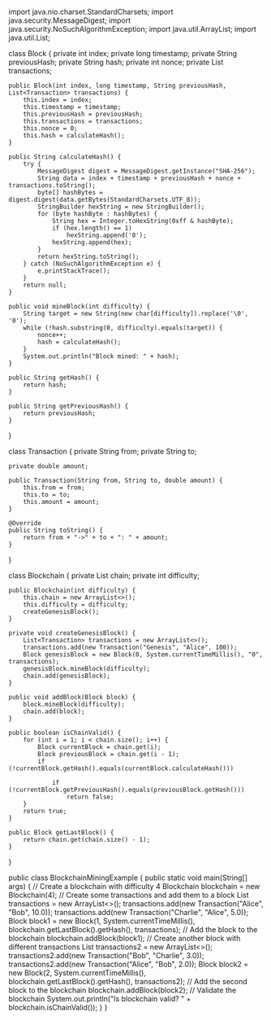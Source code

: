 
import java.nio.charset.StandardCharsets;
import java.security.MessageDigest;
import java.security.NoSuchAlgorithmException;
import java.util.ArrayList;
import java.util.List;

class Block {
    private int index;
    private long timestamp;
    private String previousHash;
    private String hash;
    private int nonce;
    private List<Transaction> transactions;

    public Block(int index, long timestamp, String previousHash, List<Transaction> transactions) {
        this.index = index;
        this.timestamp = timestamp;
        this.previousHash = previousHash;
        this.transactions = transactions;
        this.nonce = 0;
        this.hash = calculateHash();
    }

    public String calculateHash() {
        try {
            MessageDigest digest = MessageDigest.getInstance("SHA-256");
            String data = index + timestamp + previousHash + nonce + transactions.toString();
            byte[] hashBytes = digest.digest(data.getBytes(StandardCharsets.UTF_8));
            StringBuilder hexString = new StringBuilder();
            for (byte hashByte : hashBytes) {
                String hex = Integer.toHexString(0xff & hashByte);
                if (hex.length() == 1)
                    hexString.append('0');
                hexString.append(hex);
            }
            return hexString.toString();
        } catch (NoSuchAlgorithmException e) {
            e.printStackTrace();
        }
        return null;
    }

    public void mineBlock(int difficulty) {
        String target = new String(new char[difficulty]).replace('\0', '0');
        while (!hash.substring(0, difficulty).equals(target)) {
            nonce++;
            hash = calculateHash();
        }
        System.out.println("Block mined: " + hash);
    }

    public String getHash() {
        return hash;
    }

    public String getPreviousHash() {
        return previousHash;
    }
}

class Transaction {
    private String from;
    private String to;

    private double amount;

    public Transaction(String from, String to, double amount) {
        this.from = from;
        this.to = to;
        this.amount = amount;
    }

    @Override
    public String toString() {
        return from + "->" + to + ": " + amount;
    }
}

class Blockchain {
    private List<Block> chain;
    private int difficulty;

    public Blockchain(int difficulty) {
        this.chain = new ArrayList<>();
        this.difficulty = difficulty;
        createGenesisBlock();
    }

    private void createGenesisBlock() {
        List<Transaction> transactions = new ArrayList<>();
        transactions.add(new Transaction("Genesis", "Alice", 100));
        Block genesisBlock = new Block(0, System.currentTimeMillis(), "0", transactions);
        genesisBlock.mineBlock(difficulty);
        chain.add(genesisBlock);
    }

    public void addBlock(Block block) {
        block.mineBlock(difficulty);
        chain.add(block);
    }

    public boolean isChainValid() {
        for (int i = 1; i < chain.size(); i++) {
            Block currentBlock = chain.get(i);
            Block previousBlock = chain.get(i - 1);
            if (!currentBlock.getHash().equals(currentBlock.calculateHash()))

                if (!currentBlock.getPreviousHash().equals(previousBlock.getHash()))
                    return false;
        }
        return true;
    }

    public Block getLastBlock() {
        return chain.get(chain.size() - 1);
    }
}

public class BlockchainMiningExample {
    public static void main(String[] args) {
        // Create a blockchain with difficulty 4
        Blockchain blockchain = new Blockchain(4);
        // Create some transactions and add them to a block
        List<Transaction> transactions = new ArrayList<>();
        transactions.add(new Transaction("Alice", "Bob", 10.0));
        transactions.add(new Transaction("Charlie", "Alice", 5.0));
        Block block1 = new Block(1, System.currentTimeMillis(), blockchain.getLastBlock().getHash(),
                transactions);
        // Add the block to the blockchain
        blockchain.addBlock(block1);
        // Create another block with different transactions
        List<Transaction> transactions2 = new ArrayList<>();
        transactions2.add(new Transaction("Bob", "Charlie", 3.0));
        transactions2.add(new Transaction("Alice", "Bob", 2.0));
        Block block2 = new Block(2, System.currentTimeMillis(), blockchain.getLastBlock().getHash(),
                transactions2);
        // Add the second block to the blockchain
        blockchain.addBlock(block2);
        // Validate the blockchain
        System.out.println("Is blockchain valid? " + blockchain.isChainValid());
    }
}
